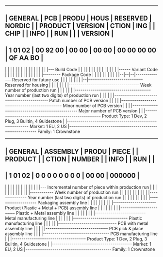 
---------------------------------------------------------------
| GENERAL | PCB      | PRODU | HOUS  | RESERVED    | NORDIC   |
| PRODUCT | VERSION  | CTION | ING   |             | CHIP     |
| INFO    |          | RUN   |       |             | VERSION  |
---------------------------------------------------------------
| 1 01 02 | 00 92 00 | 00 00 | 00 00 | 00 00 00 00 | QF AA BO |
---------------------------------------------------------------
  |  |  |    |  |  |    |  |    |  |    |  |  |  |    |  |  |---  Build Code
  |  |  |    |  |  |    |  |    |  |    |  |  |  |    |  |------  Variant Code
  |  |  |    |  |  |    |  |    |  |    |  |  |  |    |---------  Package Code
  |  |  |    |  |  |    |  |    |  |    |--|--|--|--------------  Reserved for future use
  |  |  |    |  |  |    |  |    |--|----------------------------  Reserved for housing
  |  |  |    |  |  |    |  |------------------------------------  Week number of production run
  |  |  |    |  |  |    |---------------------------------------  Year number (last two digits) of production run
  |  |  |    |  |  |--------------------------------------------  Patch number of PCB version
  |  |  |    |  |-----------------------------------------------  Minor number of PCB version
  |  |  |    |--------------------------------------------------  Major number of PCB version
  |  |  |-------------------------------------------------------  Product Type: 1 Dev, 2 Plug, 3 Builtin, 4 Guidestone
  |  |----------------------------------------------------------  Market: 1 EU, 2 US
  |-------------------------------------------------------------  Family: 1 Crownstone



----------------------------------------------
| GENERAL | ASSEMBLY        | PRODU | PIECE  |
| PRODUCT |                 | CTION | NUMBER |
| INFO    |                 | RUN   |        |
----------------------------------------------
| 1 01 02 | 0 0 0 0 0 0 0 0 | 00 00 | 000000 |
----------------------------------------------
  |  |  |   | | | | | | | |    |  |        |---  Incremental number of piece within production run
  |  |  |   | | | | | | | |    |  |------------  Week number of production run
  |  |  |   | | | | | | | |    |---------------  Year number (last two digits) of production run
  |  |  |   | | | | | | | |--------------------  Packaging assembly line
  |  |  |   | | | | | | |----------------------  Product (Plastic + Metal + PCB) assembly line
  |  |  |   | | | | | |------------------------  Plastic + Metal assembly line
  |  |  |   | | | | |--------------------------  Metal manufacturing line
  |  |  |   | | | |----------------------------  Plastic manufacturing line
  |  |  |   | | |------------------------------  PCB with metal assembly line
  |  |  |   | |--------------------------------  PCB pick & place assembly line
  |  |  |   |----------------------------------  PCB manufacturing line
  |  |  |--------------------------------------  Product Type: 1 Dev, 2 Plug, 3 Builtin, 4 Guidestone
  |  |-----------------------------------------  Market: 1 EU, 2 US
  |--------------------------------------------  Family: 1 Crownstone

